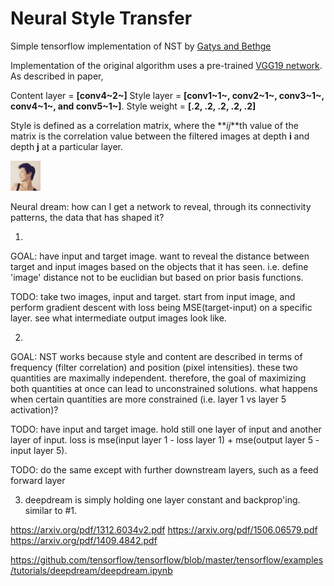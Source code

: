 # Neural Style Transfer

Simple tensorflow implementation of NST by [Gatys and Bethge](https://arxiv.org/abs/1508.06576)

Implementation of the original algorithm uses a pre-trained [VGG19 network](https://github.com/machrisaa/tensorflow-vgg). As described in paper, 

Content layer = **[conv4~2~]** 
Style layer = **[conv1~1~, conv2~1~, conv3~1~, conv4~1~, and conv5~1~]**. 
Style weight = **[.2, .2, .2, .2, .2]**

Style is defined as a correlation matrix, where the **_ij_**th value of the matrix is the correlation value between the filtered images at depth **i** and depth **j** at a particular layer.

<div>
<img src="https://raw.githubusercontent.com/pwang724/neural-style-transfer/master/example/jade_selfie.jpg" width="48">
</div>

Neural dream: how can I get a network to reveal, through its connectivity patterns, the data that has shaped it?

1. 
GOAL: have input and target image. want to reveal the distance between target and input images based on the objects that it has seen. i.e. define 'image' distance not to be euclidian but based on prior basis functions.

TODO: take two images, input and target. start from input image, and perform gradient descent with loss being MSE(target-input) on a specific layer. see what intermediate output images look like. 

2.

GOAL: NST works because style and content are described in terms of frequency (filter correlation) and position (pixel intensities). these two quantities are maximally independent. therefore, the goal of maximizing both quantities at once can lead to unconstrained solutions. what happens when certain quantities are more constrained (i.e. layer 1 vs layer 5 activation)?

TODO: have input and target image. hold still one layer of input and another layer of input. loss is mse(input layer 1 - loss layer 1) + mse(output layer 5 - input layer 5). 

TODO: do the same except with further downstream layers, such as a feed forward layer


3. deepdream is simply holding one layer constant and backprop'ing. similar to #1. 

https://arxiv.org/pdf/1312.6034v2.pdf
https://arxiv.org/pdf/1506.06579.pdf
https://arxiv.org/pdf/1409.4842.pdf

https://github.com/tensorflow/tensorflow/blob/master/tensorflow/examples/tutorials/deepdream/deepdream.ipynb
